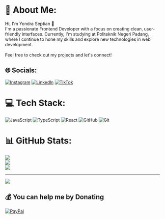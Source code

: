 # 💫 About Me:
Hi, I'm Yondra Septian 👋<br>I'm a passionate Frontend Developer with a focus on creating clean, user-friendly interfaces. Currently, I'm studying at Politeknik Negeri Padang, where I continue to hone my skills and explore new technologies in web development.<br><br>Feel free to check out my projects and let's connect!


## 🌐 Socials:
[![Instagram](https://img.shields.io/badge/Instagram-%23E4405F.svg?logo=Instagram&logoColor=white)](https://instagram.com/_yondd_) [![LinkedIn](https://img.shields.io/badge/LinkedIn-%230077B5.svg?logo=linkedin&logoColor=white)](https://linkedin.com/in/yondraseptian) [![TikTok](https://img.shields.io/badge/TikTok-%23000000.svg?logo=TikTok&logoColor=white)](https://tiktok.com/@yondraseptian) 

# 💻 Tech Stack:
![JavaScript](https://img.shields.io/badge/javascript-%23323330.svg?style=for-the-badge&logo=javascript&logoColor=%23F7DF1E) ![TypeScript](https://img.shields.io/badge/typescript-%23007ACC.svg?style=for-the-badge&logo=typescript&logoColor=white) ![React](https://img.shields.io/badge/react-%2320232a.svg?style=for-the-badge&logo=react&logoColor=%2361DAFB) ![GitHub](https://img.shields.io/badge/github-%23121011.svg?style=for-the-badge&logo=github&logoColor=white) ![Git](https://img.shields.io/badge/git-%23F05033.svg?style=for-the-badge&logo=git&logoColor=white)
# 📊 GitHub Stats:
![](https://github-readme-stats.vercel.app/api?username=yondraseptian&theme=dark&hide_border=false&include_all_commits=false&count_private=false)<br/>
![](https://github-readme-streak-stats.herokuapp.com/?user=yondraseptian&theme=dark&hide_border=false)<br/>
![](https://github-readme-stats.vercel.app/api/top-langs/?username=yondraseptian&theme=dark&hide_border=false&include_all_commits=false&count_private=false&layout=compact)

---
[![](https://visitcount.itsvg.in/api?id=yondraseptian&icon=0&color=0)](https://visitcount.itsvg.in)

  ## 💰 You can help me by Donating
  [![PayPal](https://img.shields.io/badge/PayPal-00457C?style=for-the-badge&logo=paypal&logoColor=white)](https://paypal.me/yondraseptian) 

  
<!-- Proudly created with GPRM ( https://gprm.itsvg.in ) -->
